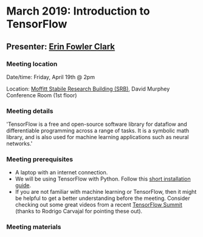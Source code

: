 # March 2019: Introduction to TensorFlow
## Presenter: [Erin Fowler Clark](mailto:erin.fowler@moffitt.org)
### Meeting location
Date/time: Friday, April 19th @ 2pm

Location: [Moffitt Stabile Research Building (SRB)](https://goo.gl/maps/o6j3rtTuxCB2), David Murphey Conference Room (1st floor)

### Meeting details
'TensorFlow is a free and open-source software library for dataflow and differentiable programming across a range of tasks. It is a symbolic math library, and is also used for machine learning applications such as neural networks.'

### Meeting prerequisites
* A laptop with an internet connection.
* We will be using TensorFlow with Python. Follow this [short installation guide](https://github.com/pstew/biodataclub/blob/master/meetings/april_2019/april_2019_prereqs.pdf).
* If you are not familiar with machine learning or TensorFlow, then it might be helpful to get a better understanding before the meeting. Consider checking out some great videos from a recent [TensorFlow Summit](https://www.youtube.com/playlist?list=PLQY2H8rRoyvxjVx3zfw4vA4cvlKogyLNN) (thanks to Rodrigo Carvajal for pointing these out).

### Meeting materials
